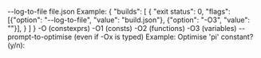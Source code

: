 --log-to-file file.json
Example:
{
    "builds": [
        {
            "exit status": 0,
            "flags": [{"option": "--log-to-file", "value": "build.json"}, {"option": "-O3", "value": ""}],
        }
    ]
}
-O (constexprs)
-O1 (consts)
-O2 (functions)
-O3 (variables)
--prompt-to-optimise (even if -Ox is typed)
Example:
Optimise 'pi' constant? (y/n):